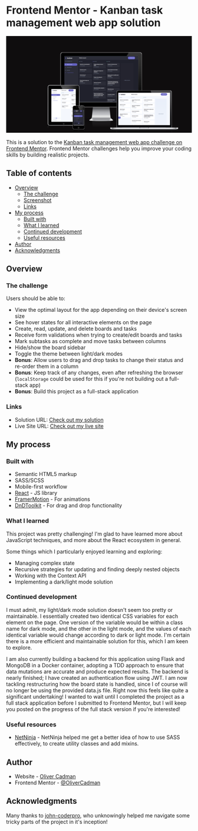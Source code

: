 # Frontend Mentor - Kanban task management web app solution

![AmIResponsive image](./docs/images/amiresponsive.png)

This is a solution to the [Kanban task management web app challenge on Frontend Mentor](https://www.frontendmentor.io/challenges/kanban-task-management-web-app-wgQLt-HlbB). Frontend Mentor challenges help you improve your coding skills by building realistic projects.

## Table of contents

- [Overview](#overview)
  - [The challenge](#the-challenge)
  - [Screenshot](#screenshot)
  - [Links](#links)
- [My process](#my-process)
  - [Built with](#built-with)
  - [What I learned](#what-i-learned)
  - [Continued development](#continued-development)
  - [Useful resources](#useful-resources)
- [Author](#author)
- [Acknowledgments](#acknowledgments)

## Overview

### The challenge

Users should be able to:

- View the optimal layout for the app depending on their device's screen size
- See hover states for all interactive elements on the page
- Create, read, update, and delete boards and tasks
- Receive form validations when trying to create/edit boards and tasks
- Mark subtasks as complete and move tasks between columns
- Hide/show the board sidebar
- Toggle the theme between light/dark modes
- **Bonus**: Allow users to drag and drop tasks to change their status and re-order them in a column
- **Bonus**: Keep track of any changes, even after refreshing the browser (`localStorage` could be used for this if you're not building out a full-stack app)
- **Bonus**: Build this project as a full-stack application

### Links

- Solution URL: [Check out my solution](https://github.com/OliverCadman/kanban_task_management)
- Live Site URL: [Check out my live site](https://olivercadman.github.io/kanban_task_management/)

## My process

### Built with

- Semantic HTML5 markup
- SASS/SCSS
- Mobile-first workflow
- [React](https://reactjs.org/) - JS library
- [FramerMotion](https://www.framer.com/motion/transition/) - For animations
- [DnDToolkit](https://dndkit.com/) - For drag and drop functionality

### What I learned

This project was pretty challenging! I'm glad to have learned more about JavaScript techniques, and more about the React ecosystem in general.

Some things which I particularly enjoyed learning and exploring:

- Managing complex state
- Recursive strategies for updating and finding deeply nested objects
- Working with the Context API
- Implementing a dark/light mode solution

### Continued development

I must admit, my light/dark mode solution doesn't seem too pretty or maintainable. I essentially created two identical CSS variables for each element on the page. One version of the variable would be within a class name for dark mode, and the other in the light mode, and the values of each identical variable would change according to dark or light mode. I'm certain there is a more efficient and maintainable solution for this, which I am keen to explore.

I am also currently building a backend for this application using Flask and MongoDB in a Docker container, adopting a TDD approach to ensure that data mutations are accurate and produce expected results. The backend is nearly finished; I have created an authentication flow using JWT. I am now tackling restructuring how the board state is handled, since I of course will no longer be using the provided data.js file. Right now this feels like quite a significant undertaking! I wanted to wait until I completed the project as a full stack application before I submitted to Frontend Mentor, but I will keep you posted on the progress of the full stack version if you're interested!

### Useful resources

- [NetNinja](https://www.youtube.com/@NetNinja) - NetNinja helped me get a better idea of how to use SASS effectively, to create utility classes and add mixins.

## Author

- Website - [Oliver Cadman](https://www.linkedin.com/in/oliver-cadman/)
- Frontend Mentor - [@OliverCadman](https://www.frontendmentor.io/profile/OliverCadman)

## Acknowledgments

Many thanks to [john-coderpro](https://github.com/john-coderpro), who unknowingly helped me navigate some tricky parts of the project in it's inception!

